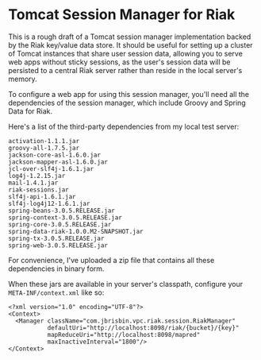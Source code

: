 # Tomcat Session Manager for Riak

This is a rough draft of a Tomcat session manager implementation backed
by the Riak key/value data store. It should be useful for setting up
a cluster of Tomcat instances that share user session data, allowing you
to serve web apps without sticky sessions, as the user's session data will
be persisted to a central Riak server rather than reside in the local server's
memory.

To configure a web app for using this session manager, you'll need all the
dependencies of the session manager, which include Groovy and Spring Data for
Riak.

Here's a list of the third-party dependencies from my local test server:

    activation-1.1.1.jar
    groovy-all-1.7.5.jar
    jackson-core-asl-1.6.0.jar
    jackson-mapper-asl-1.6.0.jar
    jcl-over-slf4j-1.6.1.jar
    log4j-1.2.15.jar
    mail-1.4.1.jar
    riak-sessions.jar
    slf4j-api-1.6.1.jar
    slf4j-log4j12-1.6.1.jar
    spring-beans-3.0.5.RELEASE.jar
    spring-context-3.0.5.RELEASE.jar
    spring-core-3.0.5.RELEASE.jar
    spring-data-riak-1.0.0.M2-SNAPSHOT.jar
    spring-tx-3.0.5.RELEASE.jar
    spring-web-3.0.5.RELEASE.jar

For convenience, I've uploaded a zip file that contains all these dependencies
in binary form.

When these jars are available in your server's classpath, configure your
`META-INF/context.xml` like so:

    <?xml version="1.0" encoding="UTF-8"?>
    <Context>
      <Manager className="com.jbrisbin.vpc.riak.session.RiakManager"
               defaultUri="http://localhost:8098/riak/{bucket}/{key}"
               mapReduceUri="http://localhost:8098/mapred"
               maxInactiveInterval="1800"/>
    </Context>


